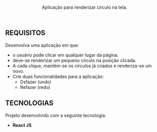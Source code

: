 <p align="center">
  Aplicação para renderizar circulo na tela.
</p>

<br>

## REQUISITOS
Desenvolva uma aplicação em que:

- o usuário pode clicar em qualquer lugar da página.
- deve-se renderizar um pequeno círculo na posição clicada.
- A cada clique, mantém-se os círculos já criados e renderiza-se um novo.
- Crie duas funcionalidades para a aplicação:
  - Dsfazer (undo)
  - Refazer (redo)

## TECNOLOGIAS 
Projeto desenvolvido com a seguinte tecnologia:

- **React JS** 
